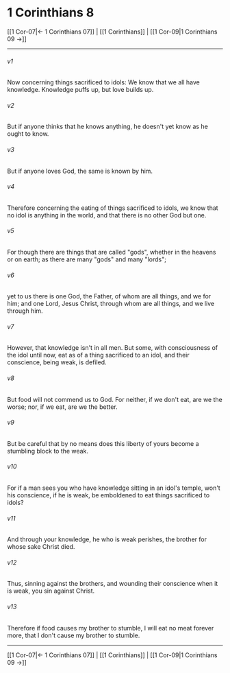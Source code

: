 # 1 Corinthians 8

[[1 Cor-07|← 1 Corinthians 07]] | [[1 Corinthians]] | [[1 Cor-09|1 Corinthians 09 →]]
***



###### v1 
Now concerning things sacrificed to idols: We know that we all have knowledge. Knowledge puffs up, but love builds up. 

###### v2 
But if anyone thinks that he knows anything, he doesn't yet know as he ought to know. 

###### v3 
But if anyone loves God, the same is known by him. 

###### v4 
Therefore concerning the eating of things sacrificed to idols, we know that no idol is anything in the world, and that there is no other God but one. 

###### v5 
For though there are things that are called "gods", whether in the heavens or on earth; as there are many "gods" and many "lords"; 

###### v6 
yet to us there is one God, the Father, of whom are all things, and we for him; and one Lord, Jesus Christ, through whom are all things, and we live through him. 

###### v7 
However, that knowledge isn't in all men. But some, with consciousness of the idol until now, eat as of a thing sacrificed to an idol, and their conscience, being weak, is defiled. 

###### v8 
But food will not commend us to God. For neither, if we don't eat, are we the worse; nor, if we eat, are we the better. 

###### v9 
But be careful that by no means does this liberty of yours become a stumbling block to the weak. 

###### v10 
For if a man sees you who have knowledge sitting in an idol's temple, won't his conscience, if he is weak, be emboldened to eat things sacrificed to idols? 

###### v11 
And through your knowledge, he who is weak perishes, the brother for whose sake Christ died. 

###### v12 
Thus, sinning against the brothers, and wounding their conscience when it is weak, you sin against Christ. 

###### v13 
Therefore if food causes my brother to stumble, I will eat no meat forever more, that I don't cause my brother to stumble.

***
[[1 Cor-07|← 1 Corinthians 07]] | [[1 Corinthians]] | [[1 Cor-09|1 Corinthians 09 →]]
